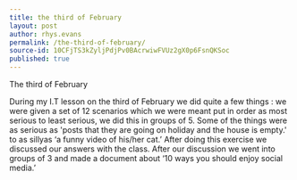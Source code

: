 ```yaml
---
title: the third of February
layout: post
author: rhys.evans
permalink: /the-third-of-february/
source-id: 10CFjTS3kZyljPdjPv0BAcrwiwFVUz2gX0p6FsnQKSoc
published: true
---
```

The third of February

During my I.T lesson on the third of February we did quite a few things : we were given a set of 12 scenarios which we were meant  put in order as most serious to least serious, we did this in groups of 5. Some of the things were as serious as 'posts that they are going on holiday and the house is empty.' to as sillyas ‘a funny video of his/her cat.’ After doing this exercise we discussed our answers with the class. After our discussion we went into groups of 3 and made a document about ‘10 ways you should enjoy social media.’


